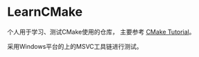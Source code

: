 # LearnCMake

个人用于学习、测试CMake使用的仓库，
主要参考 [CMake Tutorial](https://cmake.org/cmake/help/latest/guide/tutorial/index.html)。

采用Windows平台的上的MSVC工具链进行测试。